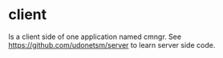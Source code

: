 # client
Is a client side of one application named cmngr. 
See https://github.com/udonetsm/server to learn server side code.
